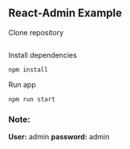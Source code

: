 ## React-Admin Example

Clone repository
```bash

```

Install dependencies
```
npm install
```

Run app
```
npm run start
```

### Note:
**User:** admin
**password:** admin